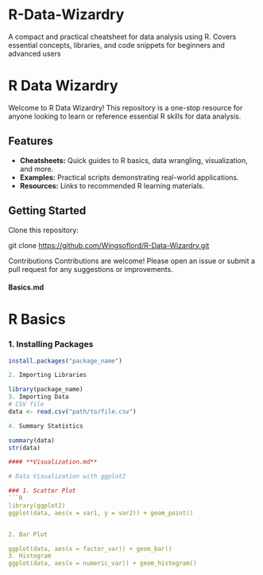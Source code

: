 # R-Data-Wizardry
A compact and practical cheatsheet for data analysis using R. Covers essential concepts, libraries, and code snippets for beginners and advanced users
# R Data Wizardry 
Welcome to R Data Wizardry! This repository is a one-stop resource for anyone looking to learn or reference essential R skills for data analysis.

## Features
- **Cheatsheets:** Quick guides to R basics, data wrangling, visualization, and more.
- **Examples:** Practical scripts demonstrating real-world applications.
- **Resources:** Links to recommended R learning materials.

## Getting Started
Clone this repository:

git clone https://github.com/Wingsoflord/R-Data-Wizardry.git

Contributions
Contributions are welcome! Please open an issue or submit a pull request for any suggestions or improvements.


#### **Basics.md**

# R Basics

### 1. Installing Packages
```R
install.packages("package_name")

2. Importing Libraries

library(package_name)
3. Importing Data
# CSV file
data <- read.csv("path/to/file.csv")

4. Summary Statistics

summary(data)
str(data)

#### **Visualization.md**

# Data Visualization with ggplot2

### 1. Scatter Plot
```R
library(ggplot2)
ggplot(data, aes(x = var1, y = var2)) + geom_point()


2. Bar Plot

ggplot(data, aes(x = factor_var)) + geom_bar()
3. Histogram
ggplot(data, aes(x = numeric_var)) + geom_histogram()






